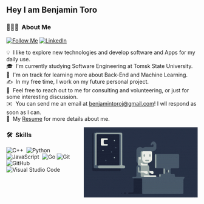 ## Hey I am Benjamin Toro
### 👨🏻‍💻 &nbsp;About Me

[![Follow Me](https://img.shields.io/github/followers/GeniusPRO271?style=social)](https://github.com/GeniusPRO271)
[![LinkedIn](https://img.shields.io/badge/-Benjamin%20Toro-0077B5?style=flat&logo=Linkedin&logoColor=white)](https://linkedin.com/in/benjamin-toro-25266b259)

💡 &nbsp;I like to explore new technologies and develop software and Apps for my daily use.\
🎓 &nbsp;I'm currently studying Software Engineering at Tomsk State University.\
🌱 &nbsp;I'm on track for learning more about Back-End and Machine Learning.\
✍️ &nbsp;In my free time, I work on my future personal project.\
💬 &nbsp;Feel free to reach out to me for consulting and volunteering, or just for some interesting discussion.\
✉️ &nbsp;You can send me an email at benjamintoroj@gmail.com! I wll respond as soon as I can.\
📄 &nbsp;My [Resume](https://docs.google.com/document/d/1_piliBe3vRvh1RnTQZrua49Jjag49Ic8MsElRAliPzY/edit?usp=sharing) for more details about me.

<img alt="Night Coding" src="https://raw.githubusercontent.com/AVS1508/AVS1508/master/assets/Night-Coding.gif" align="right"/>

### 🛠 &nbsp;Skills
![C++](https://img.shields.io/badge/-C++-blue?style=flat&logo=cplusplus)&nbsp;
![Python](https://img.shields.io/badge/-Python-05122A?style=flat&logo=python)&nbsp;
![JavaScript](https://img.shields.io/badge/-JavaScript-05122A?style=flat&logo=javascript)&nbsp;
![Go](https://img.shields.io/badge/go-%2300ADD8.svg?style=for-the-badge&logo=go&logoColor=white)
![Git](https://img.shields.io/badge/-Git-05122A?style=flat&logo=git)&nbsp;
![GitHub](https://img.shields.io/badge/-GitHub-05122A?style=flat&logo=github)&nbsp;
![Visual Studio Code](https://img.shields.io/badge/-Visual%20Studio%20Code-05122A?style=flat&logo=visual-studio-code&logoColor=007ACC)&nbsp;



